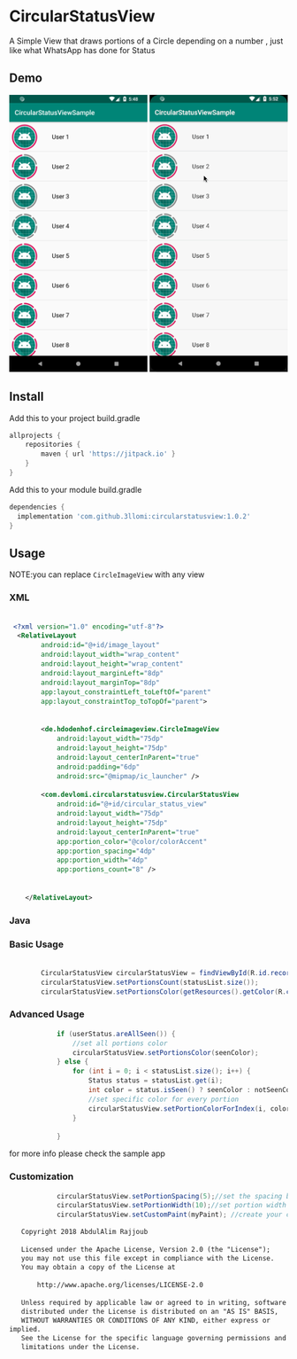 # CircularStatusView
A Simple View that draws portions of a Circle depending on a number , just like what WhatsApp has done for Status


## Demo
<p float="left">
  <img src="etc/demo.png" width="250" /> 
  <img src="etc/gif_demo.gif" width="250" />
</p>


## Install
Add this to your project build.gradle
```gradle
allprojects {
    repositories {
        maven { url 'https://jitpack.io' }
    }
}
```
Add this to your module build.gradle

```gradle
dependencies {
  implementation 'com.github.3llomi:circularstatusview:1.0.2'
}
```


## Usage
NOTE:you can replace `CircleImageView` with any view 

### XML

```xml

 <?xml version="1.0" encoding="utf-8"?>
  <RelativeLayout
        android:id="@+id/image_layout"
        android:layout_width="wrap_content"
        android:layout_height="wrap_content"
        android:layout_marginLeft="8dp"
        android:layout_marginTop="8dp"
        app:layout_constraintLeft_toLeftOf="parent"
        app:layout_constraintTop_toTopOf="parent">


        <de.hdodenhof.circleimageview.CircleImageView
            android:layout_width="75dp"
            android:layout_height="75dp"
            android:layout_centerInParent="true"
            android:padding="6dp"
            android:src="@mipmap/ic_launcher" />

        <com.devlomi.circularstatusview.CircularStatusView
            android:id="@+id/circular_status_view"
            android:layout_width="75dp"
            android:layout_height="75dp"
            android:layout_centerInParent="true"
            app:portion_color="@color/colorAccent"
            app:portion_spacing="4dp"
            app:portion_width="4dp"
            app:portions_count="8" />


    </RelativeLayout>

```


### Java

### Basic Usage
```java

        CircularStatusView circularStatusView = findViewById(R.id.record_view);
        circularStatusView.setPortionsCount(statusList.size());
        circularStatusView.setPortionsColor(getResources().getColor(R.color.colorAccent););

```

### Advanced Usage

```java
            if (userStatus.areAllSeen()) {
                //set all portions color
                circularStatusView.setPortionsColor(seenColor);
            } else {
                for (int i = 0; i < statusList.size(); i++) {
                    Status status = statusList.get(i);
                    int color = status.isSeen() ? seenColor : notSeenColor;
                    //set specific color for every portion
                    circularStatusView.setPortionColorForIndex(i, color);
                }

            }
```

for more info please check the sample app

### Customization

```java
            circularStatusView.setPortionSpacing(5);//set the spacing between portions
            circularStatusView.setPortionWidth(10);//set portion width
            circularStatusView.setCustomPaint(myPaint); //create your custom paint for portions
```

```
   Copyright 2018 AbdulAlim Rajjoub

   Licensed under the Apache License, Version 2.0 (the "License");
   you may not use this file except in compliance with the License.
   You may obtain a copy of the License at

       http://www.apache.org/licenses/LICENSE-2.0

   Unless required by applicable law or agreed to in writing, software
   distributed under the License is distributed on an "AS IS" BASIS,
   WITHOUT WARRANTIES OR CONDITIONS OF ANY KIND, either express or implied.
   See the License for the specific language governing permissions and
   limitations under the License.
```

